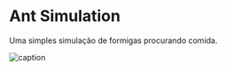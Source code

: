 # Ant Simulation
Uma simples simulação de formigas procurando comida.

![caption](/showcase/video.gif)